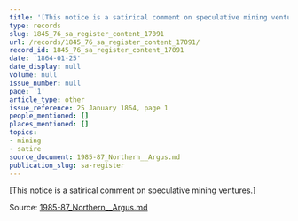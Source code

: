 ```yaml
---
title: '[This notice is a satirical comment on speculative mining ventures.]'
type: records
slug: 1845_76_sa_register_content_17091
url: /records/1845_76_sa_register_content_17091/
record_id: 1845_76_sa_register_content_17091
date: '1864-01-25'
date_display: null
volume: null
issue_number: null
page: '1'
article_type: other
issue_reference: 25 January 1864, page 1
people_mentioned: []
places_mentioned: []
topics:
- mining
- satire
source_document: 1985-87_Northern__Argus.md
publication_slug: sa-register
---
```


[This notice is a satirical comment on speculative mining ventures.]

Source: [1985-87_Northern__Argus.md](/downloads/markdown/1985-87_Northern__Argus.md)

